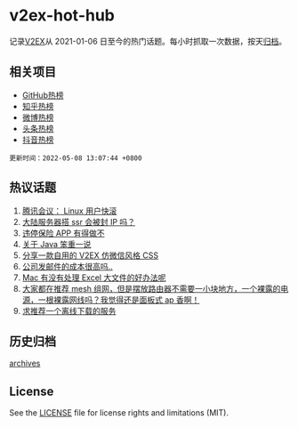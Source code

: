 # v2ex-hot-hub

 记录[V2EX](https://www.v2ex.com/)从 2021-01-06 日至今的热门话题。每小时抓取一次数据，按天[归档](archives)。
 
 ## 相关项目

- [GitHub热榜](https://github.com/snaildev/github-hot-hub)
- [知乎热榜](https://github.com/snaildev/zhihu-hot-hub)
- [微博热榜](https://github.com/snaildev/weibo-hot-hub)
- [头条热榜](https://github.com/snaildev/toutiao-hot-hub)
- [抖音热榜](https://github.com/snaildev/douyin-hot-hub)


 `更新时间：2022-05-08 13:07:44 +0800`

## 热议话题

1. [腾讯会议： Linux 用户快滚](https://www.v2ex.com/t/851449)
1. [大陆服务器搭 ssr 会被封 IP 吗？](https://www.v2ex.com/t/851443)
1. [违停保险 APP 有得做不](https://www.v2ex.com/t/851417)
1. [关于 Java 笨重一说](https://www.v2ex.com/t/851477)
1. [分享一款自用的 V2EX 仿微信风格 CSS](https://www.v2ex.com/t/851399)
1. [公司发邮件的成本很高吗..](https://www.v2ex.com/t/851370)
1. [Mac 有没有处理 Excel 大文件的好办法呢](https://www.v2ex.com/t/851376)
1. [大家都在推荐 mesh 组网，但是摆放路由器不需要一小块地方，一个裸露的电源，一根裸露网线吗？我觉得还是面板式 ap 香啊！](https://www.v2ex.com/t/851454)
1. [求推荐一个离线下载的服务](https://www.v2ex.com/t/851390)

## 历史归档

[archives](archives)

## License

See the [LICENSE](LICENSE) file for license rights and limitations (MIT).
